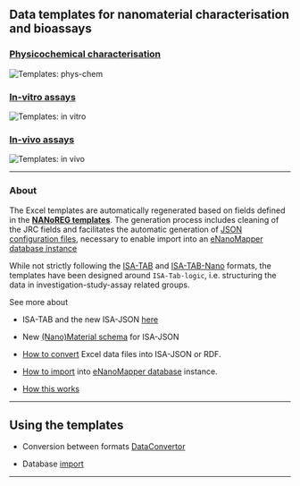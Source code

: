 ## Data templates for nanomaterial characterisation and bioassays

### [Physicochemical characterisation](templates_pchem.html)

![Templates: phys-chem](images/templates_pchem.png "P-CHEM")

### [In-vitro assays](templates_invitro.html)

![Templates: in vitro](images/templates_invitro.png "In-vitro")

### [In-vivo assays](templates_invivo.html)

![Templates: in vivo](images/templates_invivo.png "In-vivo")

---

### About

The Excel templates are automatically regenerated based on fields defined in the [**NANoREG templates**](http://www.nanoreg.eu/media-and-downloads/templates). 
The generation process includes cleaning of the JRC fields and facilitates the automatic generation of [JSON configuration files](jsonconfig.html), necessary to enable import into an [eNanoMapper database instance](https://data.enanomapper.net)

While not strictly following the [ISA-TAB](http://isa-tools.org/) and [ISA-TAB-Nano](https://wiki.nci.nih.gov/display/icr/isa-tab-nano) formats, the templates have been designed around `ISA-Tab-logic`, i.e. structuring the data in investigation-study-assay related groups.

See more about 

* ISA-TAB and the new ISA-JSON [here](isa.html) 

* New [(Nano)Material schema](isa.html) for ISA-JSON  

* [How to convert](convertor.html) Excel data files into ISA-JSON or RDF.

* [How to import](database.html) into [eNanoMapper database](http://ambit.sourceforge.net/enanomapper.html) instance.

* [How this works](parser.html)

---

## Using the templates
 
* Conversion between formats [DataConvertor](convertor.html)

* Database [import](database.html)

---






